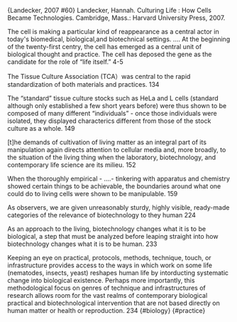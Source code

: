 ﻿{Landecker, 2007 #60}
Landecker, Hannah. Culturing Life : How Cells Became Technologies. Cambridge, Mass.: Harvard University Press, 2007.

The cell is making a particular kind of reappearance as a central actor in today's biomedical, biological,and biotechnical settings.  …. At the beginning of the twenty-first centry, the cell has emerged as a central unit of biological thought and practice. The cell has deposed the gene as the candidate for the role of “life itself.” 4-5

The Tissue Culture Association (TCA）was central to the rapid standardization of both materials and practices. 134

The “standard” tissue culture stocks such as HeLa and L cells (standard although only established a few short years before) were thus shown to be composed of many different “individuals” - once those individuals were isolated, they displayed characterics different from those of the stock culture as a whole.  149

[t]he demands of cultivation of living matter as an integral part of its manipulation again directs attention to cellular media and, more broadly, to the situation of the living thing when the laboratory, biotechnology, and contemporary life science are its milieu. 152

When the thoroughly empirical - ….- tinkering with apparatus and chemistry showed certain things to be achievable, the boundaries around what one could do to living cells were shown to be manipulable. 159

As observers, we are given unreasonably sturdy, highly visible, ready-made categories of the relevance of biotechnology to they human 224

As an approach to the living, biotechnology changes what it is to be biological, a step that must be analyzed before leaping straight into how biotechnology changes what it is to be human. 233

Keeping an eye on practical, protocols, methods, technique, touch, or infrastructure provides access to the ways in which work on some life (nematodes, insects, yeast) reshapes human life by intorducting systematic change into biological existence. Perhaps more importantly, this methodological focus on genres of technique and infrastructures of research allows room for the vast realms of contemporary biological practical and biotechnological intervention that are not based directly on human matter or health or reproduction. 234 {#biology} {#practice}
